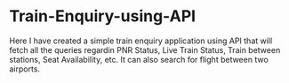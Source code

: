 # Train-Enquiry-using-API
Here I have created a simple train enquiry application using API that will fetch all the queries regardin PNR Status, Live Train Status, Train between stations, Seat Availability, etc. It can also search for flight between two airports.
